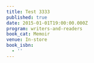 ```yaml
---
title: Test 3333
published: true
date: 2015-01-01T19:00:00.000Z
program: writers-and-readers
book_cat: Memoir
venue: In-store
book_isbn:
  - ''
---
```


